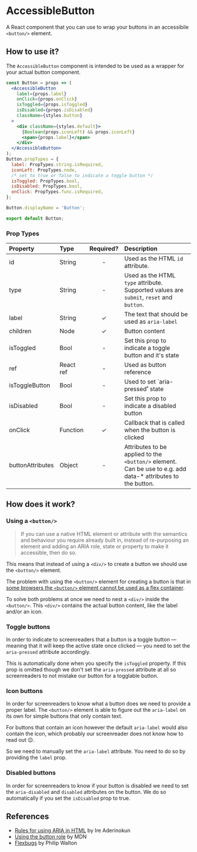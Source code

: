 # AccessibleButton

A React component that you can use to wrap your buttons in an accessibile
`<button/>` element.

## How to use it?

The `AccessibleButton` component is intended to be used as a wrapper for your
actual button component.

```jsx
const Button = props => (
  <AccessibleButton
    label={props.label}
    onClick={props.onClick}
    isToggled={props.isToggled}
    isDisabled={props.isDisabled}
    className={styles.button}
  >
    <div className={styles.default}>
      {Boolean(props.iconLeft) && props.iconLeft}
      <span>{props.label}</span>
    </div>
  </AccessibleButton>
);
Button.propTypes = {
  label: PropTypes.string.isRequired,
  iconLeft: PropTypes.node,
  /* set to true or false to indicate a toggle button */
  isToggled: PropTypes.bool,
  isDisabled: PropTypes.bool,
  onClick: PropTypes.func.isRequired,
};

Button.displayName = 'Button';

export default Button;
```

### Prop Types

| Property         | Type      | Required? | Description                                                                                                   |
| :--------------- | :-------- | :-------: | :------------------------------------------------------------------------------------------------------------ |
| id               | String    |     -     | Used as the HTML `id` attribute.                                                                              |
| type             | String    |     -     | Used as the HTML `type` attribute. Supported values are `submit`, `reset` and `button`.                       |
| label            | String    |     ✓     | The text that should be used as `aria-label`                                                                  |
| children         | Node      |     ✓     | Button content                                                                                                |
| isToggled        | Bool      |     -     | Set this prop to indicate a toggle button and it's state                                                      |
| ref              | React ref |     -     | Used as button reference                                                                                      |
| isToggleButton   | Bool      |     -     | Used to set `aria-pressed˚ state                                                                              |
| isDisabled       | Bool      |     -     | Set this prop to indicate a disabled button                                                                   |
| onClick          | Function  |     ✓     | Callback that is called when the button is clicked                                                            |
| buttonAttributes | Object    |     -     | Attributes to be applied to the `<button/>` element. Can be use to e.g. add data-\* attributes to the button. |

## How does it work?

### Using a `<button/>`

> If you can use a native HTML element or attribute with the semantics and
> behaviour you require already built in, instead of re-purposing an element and
> adding an ARIA role, state or property to make it accessible, then do so.

This means that instead of using a `<div/>` to create a button we should use the
`<button/>` element.

The problem with using the `<button/>` element for creating a button is that in
[some browsers the `<button/>` element cannot be used as a flex
container](https://github.com/philipwalton/flexbugs#9-some-html-elements-cant-be-flex-containers).

To solve both problems at once we need to nest a `<div/>` inside the
`<button/>`. This `<div/>` contains the actual button content, like the label
and/or an icon.

### Toggle buttons

In order to indicate to screenreaders that a button is a toggle button — meaning
that it will keep the active state once clicked — you need to set the
`aria-pressed` attribute accordingly.

This is automatically done when you specify the `isToggled` property. If this
prop is omitted though we don't set the `aria-pressed` attribute at all so
screenreaders to not mistake our button for a togglable button.

### Icon buttons

In order for screenreaders to know what a button does we need to provide a
proper label. The `<button/>` element is able to figure out the `aria-label` on
its own for simple buttons that only contain text.

For buttons that contain an icon however the default `aria-label` would also
contain the icon, which probably our screenreader does not know how to read out
😉.

So we need to manually set the `aria-label` attribute. You need to do so by
providing the `label` prop.

### Disabled buttons

In order for screenreaders to know if your button is disabled we need to set the
`aria-disabled` and `disabled` attributes on the button. We do so automatically
if you set the `isDisabled` prop to true.

## References

- [Rules for using ARIA in
  HTML](https://bitsofco.de/rules-for-using-aria-in-html/) by Ire Aderinokun
- [Using the button
  role](https://developer.mozilla.org/en-US/docs/Web/Accessibility/ARIA/ARIA_Techniques/Using_the_button_role)
  by MDN
- [Flexbugs](https://github.com/philipwalton/flexbugs#9-some-html-elements-cant-be-flex-containers)
  by Philip Walton
